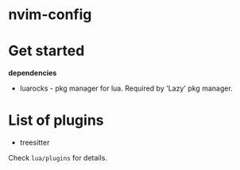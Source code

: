 # nvim-config

# Get started

**dependencies**
 - luarocks - pkg manager for lua. Required by 'Lazy' pkg manager.
 
# List of plugins

- treesitter

Check `lua/plugins` for details.
